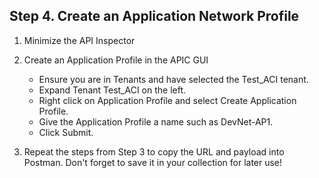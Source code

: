 ## Step 4. Create an Application Network Profile

1. Minimize the API Inspector

2. Create an Application Profile in the APIC GUI
	* Ensure you are in Tenants and have selected the Test_ACI tenant.
	* Expand Tenant Test_ACI on the left.
	* Right click on Application Profile and select Create Application Profile.
	* Give the Application Profile a name such as DevNet-AP1.
	* Click Submit.

3. Repeat the steps from Step 3 to copy the URL and payload into Postman. Don't forget to save it in your collection for later use!

